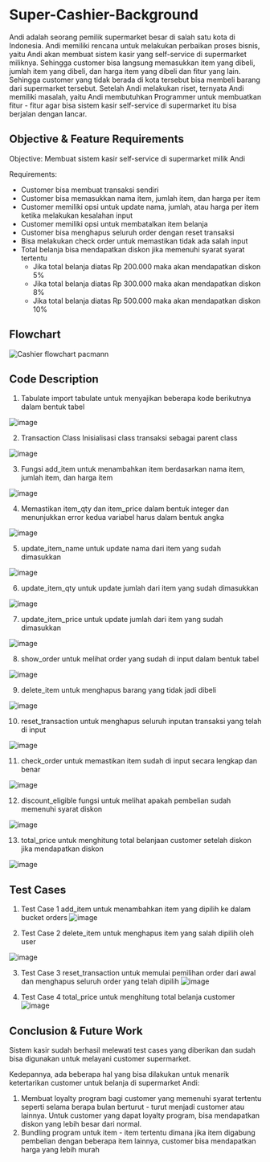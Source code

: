 # Super-Cashier-Background
Andi adalah seorang pemilik supermarket besar di salah satu kota di Indonesia. Andi memiliki rencana untuk melakukan perbaikan proses bisnis, yaitu Andi akan membuat sistem kasir yang self-service di supermarket miliknya. Sehingga customer bisa langsung memasukkan item yang dibeli, jumlah item yang dibeli, dan harga item yang dibeli dan fitur yang lain.
Sehingga customer yang tidak berada di kota tersebut bisa membeli barang dari supermarket tersebut. Setelah Andi melakukan riset, ternyata Andi memiliki masalah, yaitu Andi membutuhkan Programmer untuk membuatkan fitur - fitur agar bisa sistem kasir self-service di supermarket itu bisa berjalan dengan lancar.

## Objective & Feature Requirements
Objective: 
Membuat sistem kasir self-service di supermarket milik Andi

Requirements: 
- Customer bisa membuat transaksi sendiri
- Customer bisa memasukkan nama item, jumlah item, dan harga per item
- Customer memiliki opsi untuk update nama, jumlah, atau harga per item ketika melakukan kesalahan input
- Customer memiliki opsi untuk membatalkan item belanja
- Customer bisa menghapus seluruh order dengan reset transaksi
- Bisa melakukan check order untuk memastikan tidak ada salah input
- Total belanja bisa mendapatkan diskon jika memenuhi syarat syarat tertentu
     -  Jika total belanja diatas Rp 200.000 maka akan mendapatkan diskon 5%
     - Jika total belanja diatas Rp 300.000 maka akan mendapatkan diskon 8%
     - Jika total belanja diatas Rp 500.000 maka akan mendapatkan diskon 10%


## Flowchart
![Cashier flowchart pacmann](https://user-images.githubusercontent.com/130051156/231973794-7872bfff-efa9-4892-aa27-cd544e876acf.png)

## Code Description
1. Tabulate 
import tabulate untuk menyajikan beberapa kode berikutnya dalam bentuk tabel

![image](https://user-images.githubusercontent.com/130051156/232235369-7d61b417-4ebd-4478-b4e9-304de1ac1344.png)


2. Transaction Class
Inisialisasi class transaksi sebagai parent class

![image](https://user-images.githubusercontent.com/130051156/232327018-eed05c5b-3756-4ed6-ba4d-ac34cdd22e6b.png)


3. Fungsi add_item untuk menambahkan item berdasarkan nama item, jumlah item, dan harga item

![image](https://user-images.githubusercontent.com/130051156/232327052-a24475d0-1e43-4d6d-9ef1-e032adb5e711.png)


4. Memastikan item_qty dan item_price dalam bentuk integer dan menunjukkan error kedua variabel harus dalam 
bentuk angka

![image](https://user-images.githubusercontent.com/130051156/232327065-079d0b55-5169-455f-b760-064fdcfabd1d.png)


5. update_item_name untuk update nama dari item yang sudah dimasukkan

![image](https://user-images.githubusercontent.com/130051156/232327080-b24607e3-3ab9-4d4a-95ca-7f0733c6a2f9.png)


6. update_item_qty untuk update jumlah dari item yang sudah dimasukkan

![image](https://user-images.githubusercontent.com/130051156/232327092-6fc4c67d-7d14-49fd-a1d3-fcc6f18e27f0.png)


7. update_item_price untuk update jumlah dari item yang sudah dimasukkan

![image](https://user-images.githubusercontent.com/130051156/232327102-4d8b99de-dd76-4a1a-8346-2c2fed47f743.png)


8. show_order untuk melihat order yang sudah di input dalam bentuk tabel

![image](https://user-images.githubusercontent.com/130051156/232327125-46ae8003-9bf6-46ba-b22b-71b8c3d7a86e.png)


9. delete_item untuk menghapus barang yang tidak jadi dibeli

![image](https://user-images.githubusercontent.com/130051156/232327135-0cbe4cc8-2571-4232-8541-a8c99472ec0e.png)


10. reset_transaction untuk menghapus seluruh inputan transaksi yang telah di input

![image](https://user-images.githubusercontent.com/130051156/232327145-43bc2576-bce2-42b9-b510-4e7bdc63bce8.png)


11. check_order untuk memastikan item sudah di input secara lengkap dan benar

![image](https://user-images.githubusercontent.com/130051156/232327159-67441609-cd0e-4307-9d26-8247e4387b48.png)


12. discount_eligible fungsi untuk melihat apakah pembelian sudah memenuhi syarat diskon

![image](https://user-images.githubusercontent.com/130051156/232327173-0f521cfd-bdbb-4588-990a-ee6fa89c77d3.png)


13. total_price untuk menghitung total belanjaan customer setelah diskon jika mendapatkan diskon

![image](https://user-images.githubusercontent.com/130051156/232327197-63a7c22c-7dea-4c47-9459-b5170a9a9b96.png)


## Test Cases
1. Test Case 1
add_item untuk menambahkan item yang dipilih ke dalam bucket orders
![image](https://user-images.githubusercontent.com/130051156/232277976-b6c8766e-f512-4f6d-a4e9-6e55a76cefab.png)


2. Test Case 2
delete_item untuk menghapus item yang salah dipilih oleh user

![image](https://user-images.githubusercontent.com/130051156/232277987-e0aa2da1-6e38-405d-b365-91750ac17d92.png)


3. Test Case 3
reset_transaction untuk memulai pemilihan order dari awal dan menghapus seluruh order yang telah dipilih
![image](https://user-images.githubusercontent.com/130051156/232326897-8b99d641-2000-4be6-b846-0abaa3d8678c.png)



4. Test Case 4
total_price untuk menghitung total belanja customer
![image](https://user-images.githubusercontent.com/130051156/232278042-b6d0f36b-d821-4162-b3a1-7dcc7d5c37ac.png)


## Conclusion & Future Work
Sistem kasir sudah berhasil melewati test cases yang diberikan dan sudah bisa digunakan untuk melayani customer supermarket.

Kedepannya, ada beberapa hal yang bisa dilakukan untuk menarik ketertarikan customer untuk belanja di supermarket Andi:
1. Membuat loyalty program bagi customer yang memenuhi syarat tertentu seperti selama berapa bulan berturut - turut menjadi customer atau lainnya. Untuk customer yang dapat loyalty program, bisa mendapatkan diskon yang lebih besar dari normal.
2. Bundling program untuk item - item tertentu dimana jika item digabung pembelian dengan beberapa item lainnya, customer bisa mendapatkan harga yang lebih murah
